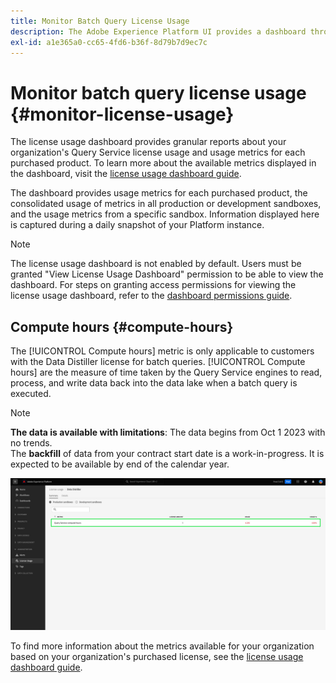 ```yaml
---
title: Monitor Batch Query License Usage
description: The Adobe Experience Platform UI provides a dashboard through which you can view important information about your organization's Data Distiller license usage.
exl-id: a1e365a0-cc65-4fd6-b36f-8d79b7d9ec7c
---
```

# Monitor batch query license usage {#monitor-license-usage}

The license usage dashboard provides granular reports about your organization's Query Service license usage and usage metrics for each purchased product. To learn more about the available metrics displayed in the dashboard, visit the [license usage dashboard guide](../../dashboards/guides/license-usage.md#available-metrics). 

The dashboard provides usage metrics for each purchased product, the consolidated usage of metrics in all production or development sandboxes, and the usage metrics from a specific sandbox. Information displayed here is captured during a daily snapshot of your Platform instance. 

>[!NOTE]
>
>The license usage dashboard is not enabled by default. Users must be granted "View License Usage Dashboard" permission to be able to view the dashboard. For steps on granting access permissions for viewing the license usage dashboard, refer to the [dashboard permissions guide](../../dashboards/permissions.md).

## Compute hours {#compute-hours}

The [!UICONTROL Compute hours] metric is only applicable to customers with the Data Distiller license for batch queries. [!UICONTROL Compute hours] are the measure of time taken by the Query Service engines to read, process, and write data back into the data lake when a batch query is executed.

>[!NOTE]
>
>**The data is available with limitations**: The data begins from Oct 1 2023 with no trends.<br>The **backfill** of data from your contract start date is a work-in-progress. It is expected to be available by end of the calendar year.

![The license usage dashboard with the compute hours metric highlighted.](../images/data-distiller/compute-hours.png)

To find more information about the metrics available for your organization based on your organization's purchased license, see the [license usage dashboard guide](../../dashboards/guides/license-usage.md).
